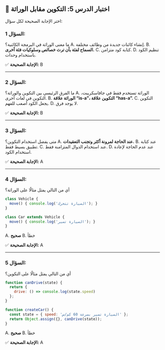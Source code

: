 ## 📝 اختبار الدرس 5: التكوين مقابل الوراثة
اختر الإجابة الصحيحة لكل سؤال:

### السؤال 1:
ما معنى الوراثة في البرمجة الكائنية؟
A. إنشاء كائنات جديدة من وظائف مختلفة.
B. **السماح لفئة بأن ترث خصائص وسلوكيات فئة أخرى.**
C. كتابة كود متزامن.
D. تنظيم الكود باستخدام وحدات.

✅ **الإجابة الصحيحة:** B

---

### السؤال 2:
ما الفرق الرئيسي بين التكوين والوراثة؟
A. الوراثة تستخدم فقط في جافاسكريبت، التكوين في لغات أخرى.
B. **الوراثة علاقة “is-a”، التكوين علاقة “has-a”.**
C. التكوين يجعل الكود أصعب للفهم.
D. لا يوجد فرق.

✅ **الإجابة الصحيحة:** B

---

### السؤال 3:
متى يفضل استخدام التكوين؟
A. **عند الحاجة لمرونة أكثر وتجنب التعقيدات.**
B. عند كتابة تطبيق بسيط فقط.
C. عند استخدام الدوال المتزامنة فقط.
D. عند عدم الحاجة لإعادة استخدام الكود.

✅ **الإجابة الصحيحة:** A

---

### السؤال 4:
أي من التالي يمثل مثالًا على الوراثة؟
```javascript
class Vehicle {
  move() { console.log('السيارة تتحرك'); }
}

class Car extends Vehicle {
  move() { console.log('السيارة تسير'); }
}
```
A. **صحيح**
B. خطأ

✅ **الإجابة الصحيحة:** A

---

### السؤال 5:
أي من التالي يمثل مثالًا على التكوين؟
```javascript
function canDrive(state) {
  return {
    drive: () => console.log(state.speed)
  };
}

function createCar() {
  const state = { speed: 'السيارة تسير بسرعة 60 كم/س' };
  return Object.assign({}, canDrive(state));
}
```
A. **صحيح**
B. خطأ

✅ **الإجابة الصحيحة:** A
